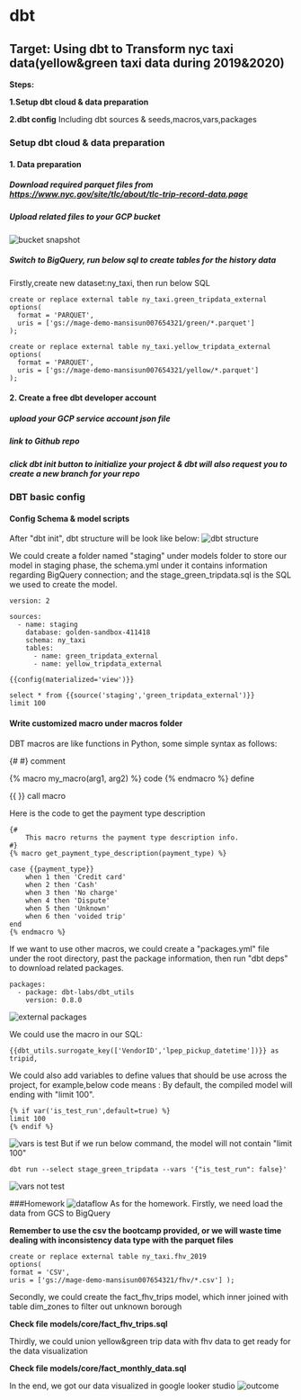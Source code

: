 # dbt

## Target: Using dbt to Transform nyc taxi data(yellow&green taxi data during 2019&2020)

**Steps:**

**1.Setup dbt cloud & data preparation**

**2.dbt config**
Including dbt sources & seeds,macros,vars,packages

### Setup dbt cloud & data preparation

#### 1. Data preparation

##### Download required parquet files from https://www.nyc.gov/site/tlc/about/tlc-trip-record-data.page

##### Upload related files to your GCP bucket

![bucket snapshot](img/gcp_bucket.png)

##### Switch to BigQuery, run below sql to create tables for the history data

Firstly,create new dataset:ny_taxi, then run below SQL

```
create or replace external table ny_taxi.green_tripdata_external
options(
  format = 'PARQUET',
  uris = ['gs://mage-demo-mansisun007654321/green/*.parquet']
);
```
```
create or replace external table ny_taxi.yellow_tripdata_external
options(
  format = 'PARQUET',
  uris = ['gs://mage-demo-mansisun007654321/yellow/*.parquet']
);
```

#### 2. Create a free dbt developer account

##### upload your GCP service account json file

##### link to Github repo

##### click dbt init button to initialize your project &  dbt will also request you to create a new branch for your repo

### DBT basic config

#### Config Schema & model scripts

After "dbt init", dbt structure will be look like below:
![dbt structure](img/dbt_structure.png)

We could create a folder named "staging" under models folder to store our model in staging phase, the schema.yml under it contains information regarding BigQuery connection; and the stage_green_tripdata.sql is the SQL we used to create the model.

```
version: 2

sources:
  - name: staging
    database: golden-sandbox-411418
    schema: ny_taxi
    tables:
      - name: green_tripdata_external
      - name: yellow_tripdata_external
```

```
{{config(materialized='view')}}

select * from {{source('staging','green_tripdata_external')}}
limit 100
```

#### Write customized macro under macros folder

DBT macros are like functions in Python, some simple syntax as follows:

{# #} comment

{% macro my_macro(arg1, arg2) %}
code
{% endmacro %}	define

{{ }} call macro

Here is the code to get the payment type description
```
{#
	This macro returns the payment type description info.
#}
{% macro get_payment_type_description(payment_type) %}

case {{payment_type}}
	when 1 then 'Credit card'
	when 2 then 'Cash'
	when 3 then 'No charge'
	when 4 then 'Dispute'
	when 5 then 'Unknown'
	when 6 then 'voided trip'
end
{% endmacro %} 
```

If we want to use other macros, we could create a "packages.yml" file under the root directory, past the package information, then run "dbt deps" to download related packages.

```
packages:
  - package: dbt-labs/dbt_utils
    version: 0.8.0
```
![external packages](img/packages.png)

We could use the macro in our SQL:

```
{{dbt_utils.surrogate_key(['VendorID','lpep_pickup_datetime'])}} as tripid,
```

We could also add variables to define values that should be use across the project, for example,below code means : By default, the compiled model will ending with "limit 100". 

```
{% if var('is_test_run',default=true) %}
limit 100
{% endif %}
```
![vars is test](img/vars_is_test.png)
But if we run below command, the model will not contain "limit 100"
```
dbt run --select stage_green_tripdata --vars '{"is_test_run": false}'
```
![vars not test](img/vars_not_test.png)

###Homework
![dataflow](img/dataflow.png)
As for the homework. Firstly, we need load the data from GCS to BigQuery

**Remember to use the csv the bootcamp provided, or we will waste time dealing with inconsistency data type with the parquet files**
```
create or replace external table ny_taxi.fhv_2019 
options( 
format = 'CSV', 
uris = ['gs://mage-demo-mansisun007654321/fhv/*.csv'] );
```

Secondly, we could create the fact_fhv_trips model, which inner joined with table dim_zones to filter out unknown borough

**Check file models/core/fact_fhv_trips.sql**

Thirdly, we could union yellow&green trip data with fhv data to get ready for the data visualization

**Check file models/core/fact_monthly_data.sql**

In the end, we got our data visualized in google looker studio
![outcome](img/outcome.png) 
